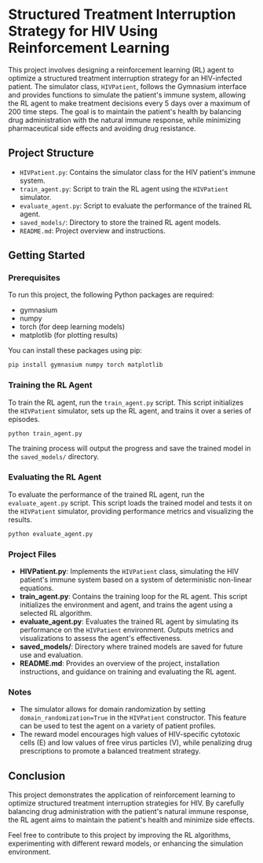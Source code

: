 # Structured Treatment Interruption Strategy for HIV Using Reinforcement Learning

This project involves designing a reinforcement learning (RL) agent to optimize a structured treatment interruption strategy for an HIV-infected patient. The simulator class, `HIVPatient`, follows the Gymnasium interface and provides functions to simulate the patient's immune system, allowing the RL agent to make treatment decisions every 5 days over a maximum of 200 time steps. The goal is to maintain the patient's health by balancing drug administration with the natural immune response, while minimizing pharmaceutical side effects and avoiding drug resistance.

## Project Structure

- `HIVPatient.py`: Contains the simulator class for the HIV patient's immune system.
- `train_agent.py`: Script to train the RL agent using the `HIVPatient` simulator.
- `evaluate_agent.py`: Script to evaluate the performance of the trained RL agent.
- `saved_models/`: Directory to store the trained RL agent models.
- `README.md`: Project overview and instructions.

## Getting Started

### Prerequisites

To run this project, the following Python packages are required:

- gymnasium
- numpy
- torch (for deep learning models)
- matplotlib (for plotting results)

You can install these packages using pip:

```bash
pip install gymnasium numpy torch matplotlib
```

### Training the RL Agent

To train the RL agent, run the `train_agent.py` script. This script initializes the `HIVPatient` simulator, sets up the RL agent, and trains it over a series of episodes.

```bash
python train_agent.py
```

The training process will output the progress and save the trained model in the `saved_models/` directory.

### Evaluating the RL Agent

To evaluate the performance of the trained RL agent, run the `evaluate_agent.py` script. This script loads the trained model and tests it on the `HIVPatient` simulator, providing performance metrics and visualizing the results.

```bash
python evaluate_agent.py
```

### Project Files

- **HIVPatient.py**: Implements the `HIVPatient` class, simulating the HIV patient's immune system based on a system of deterministic non-linear equations.
- **train_agent.py**: Contains the training loop for the RL agent. This script initializes the environment and agent, and trains the agent using a selected RL algorithm.
- **evaluate_agent.py**: Evaluates the trained RL agent by simulating its performance on the `HIVPatient` environment. Outputs metrics and visualizations to assess the agent's effectiveness.
- **saved_models/**: Directory where trained models are saved for future use and evaluation.
- **README.md**: Provides an overview of the project, installation instructions, and guidance on training and evaluating the RL agent.

### Notes

- The simulator allows for domain randomization by setting `domain_randomization=True` in the `HIVPatient` constructor. This feature can be used to test the agent on a variety of patient profiles.
- The reward model encourages high values of HIV-specific cytotoxic cells (E) and low values of free virus particles (V), while penalizing drug prescriptions to promote a balanced treatment strategy.

## Conclusion

This project demonstrates the application of reinforcement learning to optimize structured treatment interruption strategies for HIV. By carefully balancing drug administration with the patient's natural immune response, the RL agent aims to maintain the patient's health and minimize side effects.

Feel free to contribute to this project by improving the RL algorithms, experimenting with different reward models, or enhancing the simulation environment.
